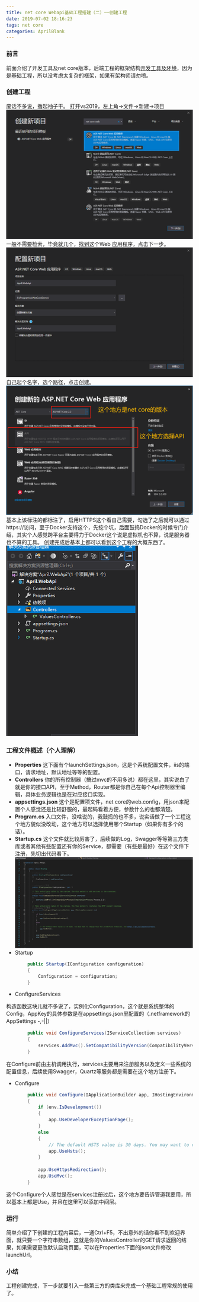 ```yaml
---
title: net core Webapi基础工程搭建（二）——创建工程
date: 2019-07-02 18:16:23
tags: net core
categories: AprilBlank
---
```


### 前言
前面介绍了开发工具及net core版本，后端工程的框架结构[开发工具及环境](/2019/07/02/net-core-tools-and-environment/)，因为是基础工程，所以没考虑太复杂的框架，如果有架构师请勿喷。

### 创建工程
废话不多说，撸起袖子干。
打开vs2019，左上角->文件->新建->项目
![新建](net-core-createprogram/1.png)
一般不需要检索，毕竟就几个，找到这个Web 应用程序，点击下一步。
![新建](net-core-createprogram/2.png)
自己起个名字，选个路径，点击创建。
![新建](net-core-createprogram/3.png)
基本上该标注的都标注了，启用HTTPS这个看自己需要，勾选了之后就可以通过https://访问，至于Docker支持这个，先挖个坑，后面鼓捣Docker的时候专门介绍，其实个人感觉跨平台主要得力于Docker这个说是虚拟机也不算，说是服务器也不算的工具。
创建完成后基本上都可以看到这个工程的大概东西了。
![新建](net-core-createprogram/4.png)
### 工程文件概述（个人理解）
- **Properties**
这下面有个launchSettings.json，这是个系统配置文件，iis的端口，请求地址，默认地址等等的配置。
- **Controllers**
你的所有控制器（搞过mvc的不用多说）都在这里，其实说白了就是你的接口API，至于Method，Router都是你自己在每个Api控制器里编辑，具体业务逻辑也是在对应接口实现。
- **appsettings.json**
这个是配置项文件，net core的web.config，用json来配置个人感觉还是比较舒服的，最起码看着方便，参数什么的也都清楚。
-  **Program.cs**
入口文件，没啥说的，我鼓捣的也不多，说实话做了一个工程这个地方貌似没改动，这个地方可以选择使用哪个Startup（如果你有多个的话）。
- **Startup.cs**
这个文件就比较厉害了，后续做的Log，Swagger等等第三方类库或者其他有些配置还有你的Service，都需要（有些是最好）在这个文件下注册，先切出代码看下。
![Startup.cs](net-core-createprogram/5.png)
- Startup
```csharp
		public Startup(IConfiguration configuration)
        {
            Configuration = configuration;
        }
```
- ConfigureServices

构造函数这块儿就不多说了，实例化Configuration，这个就是系统整体的Config，AppKey的具体参数是在appsettings.json里配置的（.netframework的AppSettings -,-||）

```csharp
        public void ConfigureServices(IServiceCollection services)
        {
            services.AddMvc().SetCompatibilityVersion(CompatibilityVersion.Version_2_2);
        }
```

在Configure前由主机调用执行，services主要用来注册服务以及定义一些系统的配置信息，后续使用Swagger，Quartz等服务都是需要在这个地方注册下。

- Configure
```csharp
        public void Configure(IApplicationBuilder app, IHostingEnvironment env)
        {
            if (env.IsDevelopment())
            {
                app.UseDeveloperExceptionPage();
            }
            else
            {
                // The default HSTS value is 30 days. You may want to change this for production scenarios, see https://aka.ms/aspnetcore-hsts.
                app.UseHsts();
            }

            app.UseHttpsRedirection();
            app.UseMvc();
        }
```
这个Configure个人感觉是在services注册过后，这个地方要告诉管道我要用，所以基本上都是Use，并且在这里可以添加中间层。

### 运行
简单介绍了下创建的工程内容后，一通Ctrl+F5，不出意外的话你看不到欢迎界面，就只要一个字符串数组，这就是你的ValuesController的GET请求返回的结果，如果需要更改默认启动页面，可以在Properties下面的json文件修改launchUrl。

### 小结
工程创建完成，下一步就要引入一些第三方的类库来完成一个基础工程常规的使用了。

